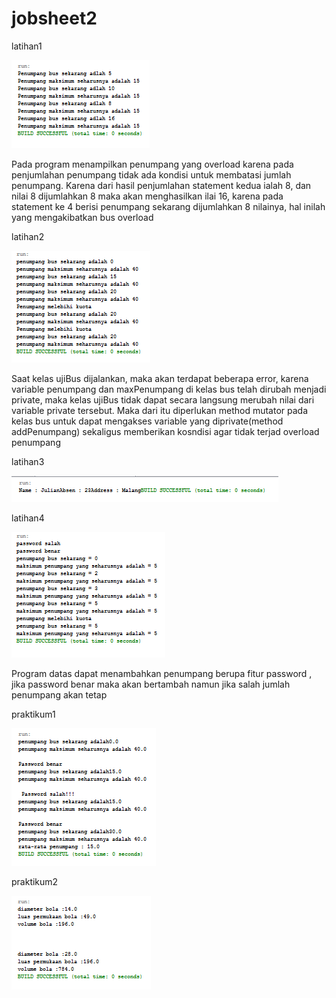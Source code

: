# jobsheet2
latihan1

![alt text](https://github.com/anisanisah05/jobsheet2/blob/master/1.PNG)

Pada program menampilkan penumpang yang overload karena pada penjumlahan penumpang tidak ada kondisi untuk membatasi jumlah penumpang. Karena dari hasil penjumlahan statement kedua ialah 8, dan nilai 8 dijumlahkan 8 maka akan menghasilkan ilai 16, karena pada statement ke 4 berisi penumpang sekarang dijumlahkan 8 nilainya, hal inilah yang mengakibatkan bus overload

latihan2

![alt text](https://github.com/anisanisah05/jobsheet2/blob/master/2.PNG)


Saat kelas ujiBus dijalankan, maka akan terdapat beberapa error, karena variable penumpang dan maxPenumpang di kelas bus telah dirubah menjadi private, maka kelas ujiBus tidak dapat secara langsung merubah nilai dari variable private tersebut. Maka dari itu diperlukan method mutator pada kelas bus untuk dapat mengakses variable yang diprivate(method addPenumpang) sekaligus memberikan kosndisi agar tidak terjad overload penumpang


latihan3

![alt text](https://github.com/anisanisah05/jobsheet2/blob/master/3.PNG)


latihan4

![alt text](https://github.com/anisanisah05/jobsheet2/blob/master/4.PNG)


Program datas dapat menambahkan penumpang berupa fitur password , jika password benar maka akan bertambah namun jika salah jumlah penumpang akan tetap


praktikum1

![alt text](https://github.com/anisanisah05/jobsheet2/blob/master/5.PNG)


praktikum2

![alt text](https://github.com/anisanisah05/jobsheet2/blob/master/6.PNG)

